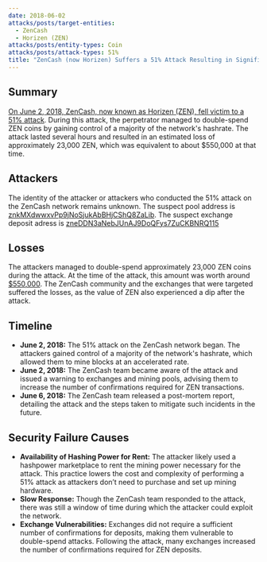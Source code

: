 ```yaml
---
date: 2018-06-02
attacks/posts/target-entities: 
  - ZenCash
  - Horizen (ZEN)
attacks/posts/entity-types: Coin
attacks/posts/attack-types: 51%
title: "ZenCash (now Horizen) Suffers a 51% Attack Resulting in Significant Losses"
---
```


## Summary

[On June 2, 2018, ZenCash, now known as Horizen (ZEN), fell victim to a 51% attack](https://blog.horizen.io/zencash-statement-on-double-spend-attack/). During this attack, the perpetrator managed to double-spend ZEN coins by gaining control of a majority of the network's hashrate. The attack lasted several hours and resulted in an estimated loss of approximately 23,000 ZEN, which was equivalent to about $550,000 at that time.

## Attackers

The identity of the attacker or attackers who conducted the 51% attack on the ZenCash network remains unknown. 
The suspect pool address is [znkMXdwwxvPp9jNoSjukAbBHjCShQ8ZaLib](https://explorer.horizen.io/address/znkMXdwwxvPp9jNoSjukAbBHjCShQ8ZaLib).
The suspect exchange deposit adress is [zneDDN3aNebJUnAJ9DoQFys7ZuCKBNRQ115](https://explorer.horizen.io/address/zneDDN3aNebJUnAJ9DoQFys7ZuCKBNRQ115)

## Losses

The attackers managed to double-spend approximately 23,000 ZEN coins during the attack. At the time of the attack, this amount was worth around [$550,000](https://www.investing.com/analysis/could-the-zencash-51-attack-have-been-avoided-200323085). The ZenCash community and the exchanges that were targeted suffered the losses, as the value of ZEN also experienced a dip after the attack.

## Timeline

- **June 2, 2018:** The 51% attack on the ZenCash network began. The attackers gained control of a majority of the network's hashrate, which allowed them to mine blocks at an accelerated rate.
- **June 2, 2018:** The ZenCash team became aware of the attack and issued a warning to exchanges and mining pools, advising them to increase the number of confirmations required for ZEN transactions.
- **June 6, 2018:** The ZenCash team released a post-mortem report, detailing the attack and the steps taken to mitigate such incidents in the future.

## Security Failure Causes

- **Availability of Hashing Power for Rent:** The attacker likely used a hashpower marketplace to rent the mining power necessary for the attack. This practice lowers the cost and complexity of performing a 51% attack as attackers don’t need to purchase and set up mining hardware.
- **Slow Response:** Though the ZenCash team responded to the attack, there was still a window of time during which the attacker could exploit the network. 
- **Exchange Vulnerabilities:** Exchanges did not require a sufficient number of confirmations for deposits, making them vulnerable to double-spend attacks. Following the attack, many exchanges increased the number of confirmations required for ZEN deposits.
